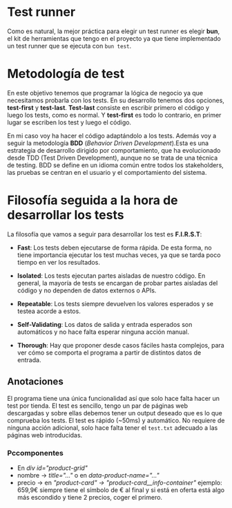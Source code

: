 # Test runner

Como es natural, la mejor práctica para elegir un test runner es elegir **bun**, el kit de herramientas que tengo en el proyecto ya que tiene implementado un test runner que se ejecuta con `bun test`.

# Metodología de test

En este objetivo tenemos que programar la lógica de negocio ya que necesitamos probarla con los tests. En su desarrollo tenemos dos opciones, **test-first** y **test-last**. **Test-last** consiste en escribir primero el código y luego los tests, como es normal. Y **test-first** es todo lo contrario, en primer lugar se escriben los test y luego el código. 

En mi caso voy ha hacer el código adaptándolo a los tests. Además voy a seguir la metodología **BDD** (*Behavior Driven Development*).Esta es una estrategia de desarrollo dirigido por comportamiento, que ha evolucionado desde TDD (Test Driven Development), aunque no se trata de una técnica de testing. BDD se define en un idioma común entre todos los stakeholders, las pruebas se centran en el usuario y el comportamiento del sistema.

# Filosofía seguida a la hora de desarrollar los tests

La filosofía que vamos a seguir para desarrollar los test es **F.I.R.S.T**:

- **Fast**: Los tests deben ejecutarse de forma rápida. De esta forma, no tiene importancia ejecutar los test muchas veces, ya que se tarda poco tiempo en ver los resultados.

- **Isolated**: Los tests ejecutan partes aisladas de nuestro código. En general, la mayoría de tests se encargan de probar partes aisladas del código y no dependen de datos externos o APIs.

- **Repeatable**: Los tests siempre devuelven los valores esperados y se testea acorde a estos.

- **Self-Validating**: Los datos de salida y entrada esperados son automáticos y no hace falta esperar ninguna acción manual.

- **Thorough**: Hay que proponer desde casos fáciles hasta complejos, para ver cómo se comporta el programa a partir de distintos datos de entrada.


## Anotaciones 

El programa tiene una única funcionalidad así que solo hace falta hacer un test por tienda. El test es sencillo, tengo un par de páginas web descargadas y sobre ellas debemos tener un output deseado que es lo que comprueba los tests. El test es rápido (~50ms) y automático. No requiere de ninguna acción adicional, solo hace falta tener el `test.txt` adecuado a las páginas web introducidas.

### Pccomponentes
* En *div id="product-grid"*
* nombre &rarr; *title="..."* o en *data-product-name="..."*
* precio &rarr; en *"product-card" -> "product-card__info-container"* ejemplo: 659,9€ siempre tiene el símbolo de € al final y si está en oferta está algo más escondido y tiene 2 precios, coger el primero.
